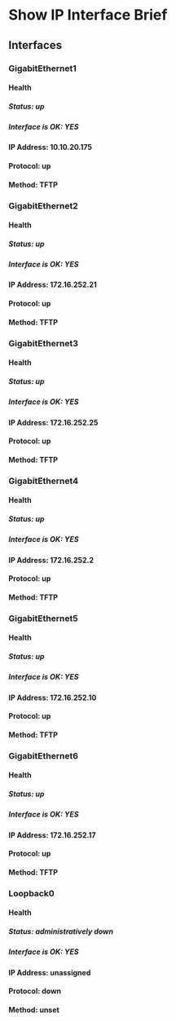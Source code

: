 

# Show IP Interface Brief
## Interfaces
### GigabitEthernet1
#### Health
##### Status: up
##### Interface is OK: YES
#### IP Address: 10.10.20.175
#### Protocol: up
#### Method: TFTP
### GigabitEthernet2
#### Health
##### Status: up
##### Interface is OK: YES
#### IP Address: 172.16.252.21
#### Protocol: up
#### Method: TFTP
### GigabitEthernet3
#### Health
##### Status: up
##### Interface is OK: YES
#### IP Address: 172.16.252.25
#### Protocol: up
#### Method: TFTP
### GigabitEthernet4
#### Health
##### Status: up
##### Interface is OK: YES
#### IP Address: 172.16.252.2
#### Protocol: up
#### Method: TFTP
### GigabitEthernet5
#### Health
##### Status: up
##### Interface is OK: YES
#### IP Address: 172.16.252.10
#### Protocol: up
#### Method: TFTP
### GigabitEthernet6
#### Health
##### Status: up
##### Interface is OK: YES
#### IP Address: 172.16.252.17
#### Protocol: up
#### Method: TFTP
### Loopback0
#### Health
##### Status: administratively down
##### Interface is OK: YES
#### IP Address: unassigned
#### Protocol: down
#### Method: unset